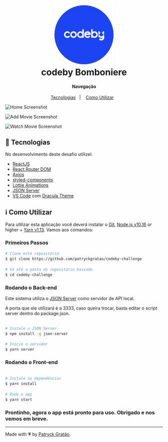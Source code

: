 <h1 align="center">
    <img alt="codeby bomboniere" src="./github/codeby.png" />
    <br>
    codeby Bomboniere
</h1>

<h4 align="center">
  Navegação
</h4>

<p align="center">
  <a href="#rocket-tecnologias">Tecnologias</a>&nbsp;&nbsp;&nbsp;|&nbsp;&nbsp;&nbsp;
  <a href="#information_source-Como-Utilizar">Como Utilizar</a>&nbsp;&nbsp;&nbsp;
</p>

![Home Screenshot](.github/home.png)

![Add Movie Screenshot](.github/addMovie.png)

![Watch Movie Screenshot](.github/detailedMovie.png)

## :rocket: Tecnologias

No desenvolvimento deste desafio utilizei:

-  [ReactJS](https://reactjs.org/)
-  [React Router DOM](https://reactrouter.com/web/guides/quick-start)
-  [Axios](https://github.com/axios/axios)
-  [styled-components](https://www.styled-components.com/)
-  [Lottie Animations](https://www.npmjs.com/package/react-lottie)
-  [JSON Server](https://github.com/typicode/json-server#getting-started)
-  [VS Code][vc] com [Dracula Theme][dracula]


## :information_source: Como Utilizar

Para utilizar esta aplicação você deverá instalar o [Git](https://git-scm.com), [Node.js v10.16][nodejs] or higher + [Yarn v1.13][yarn]. Vamos aos comandos:

### Primeiros Passos

```bash
# Clone este repositório
$ git clone https://github.com/patryckgratao/codeby-challenge

# Vá até a pasta do repositório baixado
$ cd codeby-challenge

```

### Rodando o Back-end
Este sistema utiliza o [JSON Server](https://github.com/typicode/json-server#getting-started) como servidor de API local.

A porta que ele utilizará é a 3333, caso queira trocar, basta editar o script server dentro do package.json.

```bash

# Instale o JSON Server
$ npm install -g json-server

# Inicie o servidor
$ yarn server

```

### Rodando o Front-end
```bash

# Instale as dependências
$ yarn install

# Rode o app
$ yarn start

```

### Prontinho, agora o app está pronto para uso. Obrigado e nos vemos em breve.


---

Made with :heartpulse: by [Patryck Gratão](https://api.whatsapp.com/send?phone=5562996880462).

[nodejs]: https://nodejs.org/
[yarn]: https://yarnpkg.com/
[vc]: https://code.visualstudio.com/
[vceditconfig]: https://marketplace.visualstudio.com/items?itemName=EditorConfig.EditorConfig
[vceslint]: https://marketplace.visualstudio.com/items?itemName=dbaeumer.vscode-eslint
[dracula]: https://draculatheme.com/
